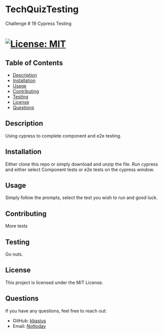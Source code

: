 # TechQuizTesting
Challenge # 19 Cypress Testing

# [![License: MIT](https://img.shields.io/badge/License-MIT-yellow.svg)](https://opensource.org/licenses/MIT)

## Table of Contents
- [Description](#description)
- [Installation](#installation)
- [Usage](#usage)
- [Contributing](#contributing)
- [Testing](#testing)
- [License](#license)
- [Questions](#questions)

## Description
Using cypress to complete component and e2e testing.

## Installation
Either clone this repo or simply download and unzip the file. Run cypress and either select Component tests or e2e tests on the cypress window.

## Usage
Simply follow the prompts, select the test you wish to run and good luck.

## Contributing
More tests

## Testing
Go nuts.

## License
This project is licensed under the MIT License.

## Questions
If you have any questions, feel free to reach out:
- GitHub: [kbasius](https://github.com/kbasius)
- Email: [Nottoday](mailto:Nottoday)